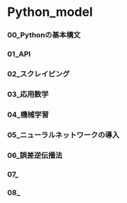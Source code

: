 # Python_model
### 00_Pythonの基本構文
### 01_API
### 02_スクレイピング
### 03_応用数学
### 04_機械学習
### 05_ニューラルネットワークの導入
### 06_誤差逆伝播法
### 07_
### 08_
